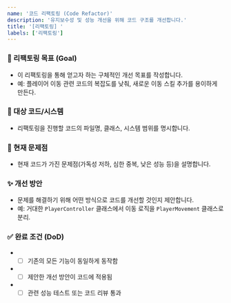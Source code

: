 ```yaml
---
name: '코드 리팩토링 (Code Refactor)'
description: '유지보수성 및 성능 개선을 위해 코드 구조를 개선합니다.'
title: '[리팩토링] '
labels: ['리팩토링']
---
```


### 🎯 리팩토링 목표 (Goal)
* 이 리팩토링을 통해 얻고자 하는 구체적인 개선 목표를 작성합니다.
* 예: 플레이어 이동 관련 코드의 복잡도를 낮춰, 새로운 이동 스킬 추가를 용이하게 만든다.

### 📍 대상 코드/시스템
* 리팩토링을 진행할 코드의 파일명, 클래스, 시스템 범위를 명시합니다.

### 🧐 현재 문제점
* 현재 코드가 가진 문제점(가독성 저하, 심한 중복, 낮은 성능 등)을 설명합니다.

### ✨ 개선 방안
* 문제를 해결하기 위해 어떤 방식으로 코드를 개선할 것인지 제안합니다.
* 예: 거대한 `PlayerController` 클래스에서 이동 로직을 `PlayerMovement` 클래스로 분리.

### ✅ 완료 조건 (DoD)
* - [ ] 기존의 모든 기능이 동일하게 동작함
* - [ ] 제안한 개선 방안이 코드에 적용됨
* - [ ] 관련 성능 테스트 또는 코드 리뷰 통과
